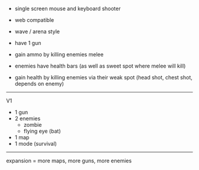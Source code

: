 
 - single screen mouse and keyboard shooter
 - web compatible
 - wave / arena style

 - have 1 gun
 - gain ammo by killing enemies melee

 - enemies have health bars (as well as sweet spot where melee will kill)
 - gain health by killing enemies via their weak spot (head shot, chest shot, depends on enemy)

-------------
V1
 - 1 gun
 - 2 enemies
    - zombie
    - flying eye (bat)
 - 1 map
 - 1 mode (survival)

-------------

 expansion = more maps, more guns, more enemies